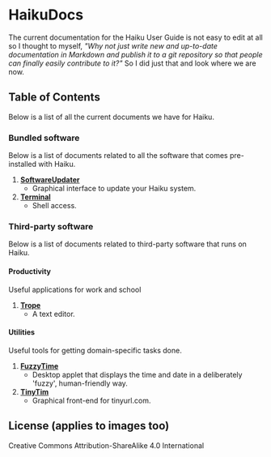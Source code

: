 HaikuDocs
=========

The current documentation for the Haiku User Guide is not easy to edit at all so I thought to myself, _"Why not just write new and up-to-date documentation in Markdown and publish it to a git repository so that people can finally easily contribute to it?"_ So I did just that and look where we are now.

## Table of Contents

Below is a list of all the current documents we have for Haiku.

### Bundled software

Below is a list of documents related to all the software that comes pre-installed with Haiku.

1. [**SoftwareUpdater**](docs/bundledSoftware/SoftwareUpdater)
	* Graphical interface to update your Haiku system.
2. [**Terminal**](docs/bundledSoftware/Terminal)
	* Shell access.

### Third-party software

Below is a list of documents related to third-party software that runs on Haiku.

#### Productivity

Useful applications for work and school

1. [**Trope**](docs/3rdParty/Productivity/Trope/README.md)
	* A text editor.

#### Utilities

Useful tools for getting domain-specific tasks done.

1. [**FuzzyTime**](docs/3rdParty/Utilities/Fuzzytime/README.md)
	* Desktop applet that displays the time and date in a deliberately 'fuzzy', human-friendly way.
2. [**TinyTim**](docs/3rdParty/Utilities/TinyTim/README.md)
	* Graphical front-end for tinyurl.com.

## License (applies to images too)

Creative Commons Attribution-ShareAlike 4.0 International

